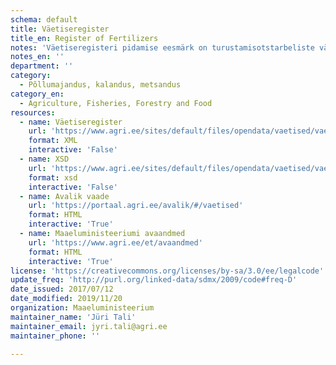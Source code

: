 ```yaml
---
schema: default
title: Väetiseregister
title_en: Register of Fertilizers
notes: 'Väetiseregisteri pidamise eesmärk on turustamisotstarbeliste väetiste ning väetiste käitlejate ja nende tegevusvaldkondade kohta andmete kogumine ja süstematiseerimine, et võimaldada ettevõtjate ja nende majandustegevuse üle arvestuse pidamist ning järelevalve teostamist. Registri vastutav töötleja on Maaeluministeerium ja volitatud töötleja on Põllumajandusamet.'
notes_en: ''
department: ''
category:
  - Põllumajandus, kalandus, metsandus
category_en:
  - Agriculture, Fisheries, Forestry and Food
resources:
  - name: Väetiseregister
    url: 'https://www.agri.ee/sites/default/files/opendata/vaetised/vaetised.xml'
    format: XML
    interactive: 'False'
  - name: XSD
    url: 'https://www.agri.ee/sites/default/files/opendata/vaetised/vaetised.xsd'
    format: xsd
    interactive: 'False'
  - name: Avalik vaade
    url: 'https://portaal.agri.ee/avalik/#/vaetised'
    format: HTML
    interactive: 'True'
  - name: Maaeluministeeriumi avaandmed
    url: 'https://www.agri.ee/et/avaandmed'
    format: HTML
    interactive: 'True'
license: 'https://creativecommons.org/licenses/by-sa/3.0/ee/legalcode'
update_freq: 'http://purl.org/linked-data/sdmx/2009/code#freq-D'
date_issued: 2017/07/12
date_modified: 2019/11/20
organization: Maaeluministeerium
maintainer_name: 'Jüri Tali'
maintainer_email: jyri.tali@agri.ee
maintainer_phone: ''

---
```

